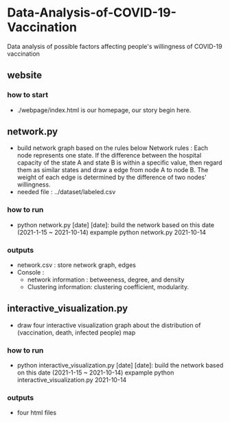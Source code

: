# Data-Analysis-of-COVID-19-Vaccination
Data analysis of possible factors affecting people's willingness of COVID-19 vaccination

## website
### how to start
* ./webpage/index.html is our homepage, our story begin here.
## network.py
* build network graph based on the rules below 
   Network rules :   Each node represents one state. If the difference between the
   hospital capacity of the state A and state B is within a specific value,
   then regard them as similar states and draw a edge from node A to node B.
   The weight of each edge is determined by the difference of two nodes' willingness.
 * needed file : ../dataset/labeled.csv  
### how to run
* python network.py [date]
[date]: build the network based on this date (2021-1-15 ~ 2021-10-14)
expample python network.py 2021-10-14
### outputs 
* network.csv : store network graph, edges 
* Console : 
  * network information : betweeness, degree, and density
  * Clustering information: clustering coefficient, modularity.
  
## interactive_visualization.py
* draw four interactive visualization graph about the distribution of (vaccination, death, infected people) map 

### how to run
* python interactive_visualization.py [date]
[date]: build the network based on this date (2021-1-15 ~ 2021-10-14)
expample python interactive_visualization.py 2021-10-14

### outputs 
* four html files 

